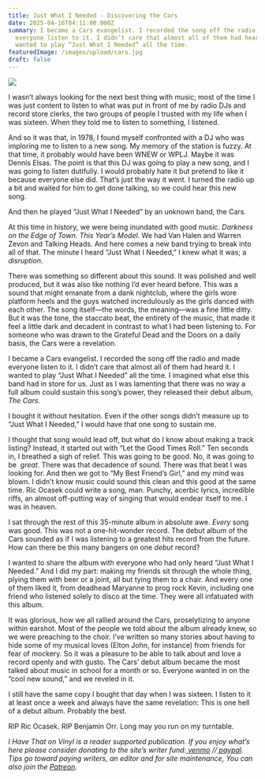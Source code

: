 ```yaml
---
title: Just What I Needed - Discovering the Cars
date: 2025-04-16T04:11:00.000Z
summary: I became a Cars evangelist. I recorded the song off the radio and made
  everyone listen to it. I didn’t care that almost all of them had heard it. I
  wanted to play “Just What I Needed” all the time.
featuredImage: /images/upload/cars.jpg
draft: false
---
```

![](/images/upload/cars.jpg)

I wasn’t always looking for the next best thing with music; most of the time I was just content to listen to what was put in front of me by radio DJs and record store clerks, the two groups of people I trusted with my life when I was sixteen. When they told me to listen to something, I listened. 

And so it was that, in 1978, I found myself confronted with a DJ who was imploring me to listen to a new song. My memory of the station is fuzzy. At that time, it probably would have been WNEW or WPLJ. Maybe it was Dennis Elsas. The point is that this DJ was going to play a new song, and I was going to listen dutifully. I would probably hate it but pretend to like it because everyone else did. That’s just the way it went. I turned the radio up a bit and waited for him to get done talking, so we could hear this new song. 

And then he played “Just What I Needed” by an unknown band, the Cars. 

At this time in history, we were being inundated with good music. *Darkness on the Edge of Town*. *This Year’s Model*. We had Van Halen and Warren Zevon and Talking Heads. And here comes a new band trying to break into all of that. The minute I heard “Just What I Needed,” I knew what it was; a *disruption*. 

There was something so different about this sound. It was polished and well produced, but it was also like nothing I’d ever heard before. This was a sound that might emanate from a dank nightclub, where the girls wore platform heels and the guys watched incredulously as the girls danced with each other. The song itself—the words, the meaning—was a fine little ditty. But it was the tone, the staccato beat, the entirety of the music, that made it feel a little dark and decadent in contrast to what I had been listening to. For someone who was drawn to the Grateful Dead and the Doors on a daily basis, the Cars were a revelation. 

I became a Cars evangelist. I recorded the song off the radio and made everyone listen to it. I didn’t care that almost all of them had heard it. I wanted to play “Just What I Needed” all the time. I imagined what else this band had in store for us. Just as I was lamenting that there was no way a full album could sustain this song’s power, they released their debut album, *The Cars*.

I bought it without hesitation. Even if the other songs didn’t measure up to “Just What I Needed,” I would have that one song to sustain me. 

I thought that song would lead off, but what do I know about making a track listing? Instead, it started out with “Let the Good Times Roll.” Ten seconds in, I breathed a sigh of relief. This was going to be good. No, it was going to be  *great*. There was that decadence of sound. There was that beat I was looking for. And then we got to “My Best Friend’s Girl,” and my mind was blown. I didn’t know music could sound this clean and this good at the same time. Ric Ocasek could write a song, man. Punchy, acerbic lyrics, incredible riffs, an almost off-putting way of singing that would endear itself to me. I was in heaven.

I sat through the rest of this 35-minute album in absolute awe. *Every* song was good. This was not a one-hit-wonder record. The debut album of the Cars sounded as if I was listening to a greatest hits record from the future. How can there be this many bangers on one *debut* record?

I wanted to share the album with everyone who had only heard “Just What I Needed.” And I did my part: making my friends sit through the whole thing, plying them with beer or a joint, all but tying them to a chair. And every one of them liked it, from deadhead Maryanne to prog rock Kevin, including one friend who listened solely to disco at the time. They were all infatuated with this album. 

It was glorious, how we all rallied around the Cars, proselytizing to anyone within earshot. Most of the people we told about the album already knew, so we were preaching to the choir. I’ve written so many stories about having to hide some of my musical loves (Elton John, for instance) from friends for fear of mockery. So it was a pleasure to be able to talk about and love a record openly and with gusto. The Cars’ debut album became the most talked about music in school for a month or so. Everyone wanted in on the “cool new sound,” and we reveled in it. 

I still have the same copy I bought that day when I was sixteen. I listen to it at least once a week and always have the same revelation: This is one hell of a debut album. Probably the best. 

RIP Ric Ocasek. RIP Benjamin Orr. Long may you run on my turntable.



*I Have That on Vinyl is a reader supported publication. If you enjoy what’s here please consider donating to the site’s writer fund:[ venmo](https://account.venmo.com/u/Michele-Catalano2659) //[ paypal](https://www.paypal.com/paypalme/goingitaloneny?country.x=US&locale.x=en_US)*. *Tips go toward paying writers, an editor and for site maintenance, You can also join the [Patreon](https://www.patreon.com/c/IHaveThatonVinyl).*
